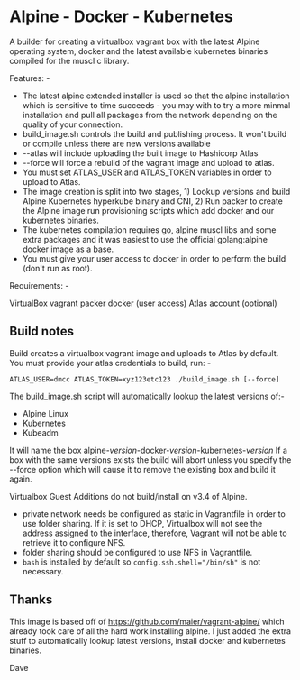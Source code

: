 # Alpine - Docker - Kubernetes

A builder for creating a virtualbox vagrant box with the latest Alpine operating system, docker and the latest available kubernetes binaries compiled for the muscl c library.

Features: -
* The latest alpine extended installer is used so that the alpine installation which is sensitive to time succeeds - you may with to try a more minmal installation and pull all packages from the network depending on the quality of your connection.
* build_image.sh controls the build and publishing process.  It won't build or compile unless there are new versions available
 * \-\-atlas will include uploading the built image to Hashicorp Atlas
 * \-\-force will force a rebuild of the vagrant image and upload to atlas.
 * You must set ATLAS_USER and ATLAS_TOKEN variables in order to upload to Atlas. 
* The image creation is split into two stages, 1) Lookup versions and build Alpine Kubernetes hyperkube binary and CNI, 2) Run packer to create the Alpine image run provisioning scripts which add docker and our kubernetes binaries.
* The kubernetes compilation requires go, alpine muscl libs and some extra packages and it was easiest to use the official golang:alpine docker image as a base.
 * You must give your user access to docker in order to perform the build (don't run as root).

Requirements: -

VirtualBox
vagrant
packer
docker (user access)
Atlas account (optional)

## Build notes

Build creates a virtualbox vagrant image and uploads to Atlas by default.
You must provide your atlas credentials to build, run: -

```
ATLAS_USER=dmcc ATLAS_TOKEN=xyz123etc123 ./build_image.sh [--force]
```

The build_image.sh script will automatically lookup the latest versions of:-

* Alpine Linux
* Kubernetes
* Kubeadm

It will name the box alpine-_version_-docker-_version_-kubernetes-_version_
If a box with the same versions exists the build will abort unless you specify the --force option 
which will cause it to remove the existing box and build it again.

Virtualbox Guest Additions do not build/install on v3.4 of Alpine.

* private network needs be configured as static in Vagrantfile in order to use folder sharing. If it is set to DHCP, Virtualbox will not see the address assigned to the interface, therefore, Vagrant will not be able to retrieve it to configure NFS.
* folder sharing should be configured to use NFS in Vagrantfile.
* `bash` is installed by default so `config.ssh.shell="/bin/sh"` is not necessary.

## Thanks

This image is based off of https://github.com/maier/vagrant-alpine/ which already took care of all the hard work installing alpine.  I just added the extra stuff to automatically lookup latest versions, install docker and kubernetes binaries.


Dave
